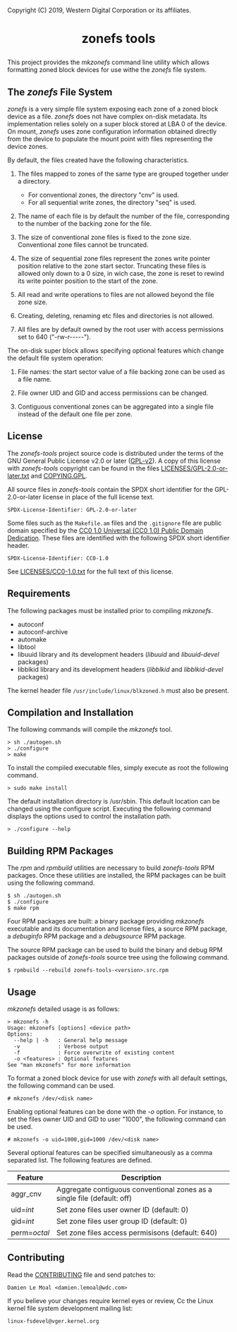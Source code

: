 Copyright (C) 2019, Western Digital Corporation or its affiliates.

# <p align="center">zonefs tools</p>

This project provides the *mkzonefs* command line utility which allows
formatting zoned block devices for use withe the *zonefs* file system.

## The *zonefs* File System

*zonefs* is a very simple file system exposing each zone of a zoned block device
as a file. *zonefs* does not have complex on-disk metadata. Its implementation
relies solely on a super block stored at LBA 0 of the device. On mount,
*zonefs* uses zone configuration information obtained directly from the device
to populate the mount point with files representing the device zones.

By default, the files created have the following characteristics.

1) The files mapped to zones of the same type are grouped together under a
   directory.
	* For conventional zones, the directory "cnv" is used.
	* For all sequential write zones, the directory "seq" is used.

2) The name of each file is by default the number of the file, corresponding to
   the number of the backing zone for the file. 

3) The size of conventional zone files is fixed to the zone size.
   Conventional zone files cannot be truncated.

4) The size of sequential zone files represent the zones write pointer
   position relative to the zone start sector. Truncating these files
   is allowed only down to a 0 size, in wich case, the zone is reset
   to rewind its write pointer position to the start of the zone.

5) All read and write operations to files are not allowed beyond the
   file zone size.

6) Creating, deleting, renaming etc files and directories is not allowed.

7) All files are by default owned by the root user with access permissions set
   to 640 ("-rw-r-----").

The on-disk super block allows specifying optional features which change the
default file system operation:

1) File names: the start sector value of a file backing zone can be used as a
   file name.

2) File owner UID and GID and access permissions can be changed.

3) Contiguous conventional zones can be aggregated into a single file instead
   of the default one file per zone.

## License

The *zonefs-tools* project source code is distributed under the terms of the
GNU General Public License v2.0 or later
([GPL-v2](https://opensource.org/licenses/GPL-2.0)).
A copy of this license with *zonefs-tools* copyright can be found in the files
[LICENSES/GPL-2.0-or-later.txt](LICENSES/GPL-2.0-or-later.txt) and
[COPYING.GPL](COPYING.GPL).

All source files in *zonefs-tools* contain the SPDX short identifier for the
GPL-2.0-or-later license in place of the full license text.

```
SPDX-License-Identifier: GPL-2.0-or-later
```

Some files such as the `Makefile.am` files and the `.gitignore` file are public
domain specified by the [CC0 1.0 Universal (CC0 1.0) Public Domain
Dedication](https://creativecommons.org/publicdomain/zero/1.0/).
These files are identified with the following SPDX short identifier header.

```
SPDX-License-Identifier: CC0-1.0
```

See [LICENSES/CC0-1.0.txt](LICENSES/CC0-1.0.txt) for the full text of this
license.

## Requirements

The following packages must be installed prior to compiling *mkzonefs*.

* autoconf
* autoconf-archive
* automake
* libtool
* libuuid library and its development headers (*libuuid* and *libuuid-devel*
  packages)
* libblkid library and its development headers (*libblkid* and *libblkid-devel*
  packages)

The kernel header file `/usr/include/linux/blkzoned.h` must also be present.

## Compilation and Installation

The following commands will compile the *mkzonefs* tool.

```
> sh ./autogen.sh
> ./configure
> make
```

To install the compiled executable files, simply execute as root the following
command.

```
> sudo make install
```

The default installation directory is /usr/sbin. This default location can be
changed using the configure script. Executing the following command displays
the options used to control the installation path.

```
> ./configure --help
```

## Building RPM Packages

The *rpm* and *rpmbuild* utilities are necessary to build *zonefs-tools* RPM
packages. Once these utilities are installed, the RPM packages can be built
using the following command.

```
$ sh ./autogen.sh
$ ./configure
$ make rpm
```

Four RPM packages are built: a binary package providing *mkzonefs* executable
and its documentation and license files, a source RPM package, a *debuginfo*
RPM package and a *debugsource* RPM package.

The source RPM package can be used to build the binary and debug RPM packages
outside of *zonefs-tools* source tree using the following command.

```
$ rpmbuild --rebuild zonefs-tools-<version>.src.rpm
```

## Usage

*mkzonefs* detailed usage is as follows:

```
> mkzonefs -h 
Usage: mkzonefs [options] <device path>
Options:
  --help | -h   : General help message
  -v            : Verbose output
  -f            : Force overwrite of existing content
  -o <features>	: Optional features
See "man mkzonefs" for more information
```

To format a zoned block device for use with *zonefs* with all default settings,
the following command can be used.

```
# mkzonefs /dev/<disk name>
```

Enabling optional features can be done with the *-o* option. For instance,
to set the files owner UID and GID to user "1000", the following command can
be used.

```
# mkzonefs -o uid=1000,gid=1000 /dev/<disk name>
```

Several optional features can be specified simultaneously as a comma separated
list. The following features are defined.

Feature       | Description
--------------|-------------------------------------------------
aggr_cnv | Aggregate contiguous conventional zones as a single file (default: off)
uid=*int* | Set zone files user owner ID (default: 0)
gid=*int* | Set zone files user group ID (default: 0)
perm=*octal* | Set zone files access permisisons (default: 640)

## Contributing

Read the [CONTRIBUTING](CONTRIBUTING) file and send patches to:

	Damien Le Moal <damien.lemoal@wdc.com>

If you believe your changes require kernel eyes or review, Cc the Linux kernel
file system development mailing list:

	linux-fsdevel@vger.kernel.org

